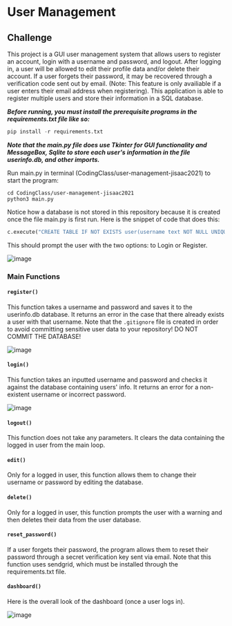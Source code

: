 # User Management

## Challenge
This project is a GUI user management system that allows users to register an account, login with a username and password, and logout. After logging in, a user will be allowed to edit their profile data and/or delete their account. If a user forgets their password, it may be recovered through a verification code sent out by email. (Note: This feature is only availiable if a user enters their email address when registering). This application is able to register multiple users and store their information in a SQL database.

***Before running, you must install the prerequisite programs in the requirements.txt file like so:*** 

```python
pip install -r requirements.txt
```

***Note that the main.py file does use Tkinter for GUI functionality and MessageBox, Sqlite to store each user's information in the file userinfo.db, and other imports.***

Run main.py in terminal (CodingClass/user-management-jisaac2021) to start the program:
```terminal
cd CodingClass/user-management-jisaac2021
python3 main.py
```

Notice how a database is not stored in this repository because it is created once the file main.py is first run.
Here is the snippet of code that does this:

```python
c.execute("CREATE TABLE IF NOT EXISTS user(username text NOT NULL UNIQUE, password text NOT NULL, email text NOT NULL)")
```

This should prompt the user with the two options: to Login or Register.

![image](https://github.com/kehillah-coding-2019/user-management-jisaac2021/blob/master/mainmenu.png)

### Main Functions

#### `register()`
This function takes a username and password and saves it to the userinfo.db database. It returns an error in the case that there already exists a user with that username. Note that the `.gitignore` file is created in order to avoid
committing sensitive user data to your repository! DO NOT COMMIT THE DATABASE!

![image](https://github.com/kehillah-coding-2019/user-management-jisaac2021/blob/master/register.png)

#### `login()`
This function takes an inputted username and password and checks it against
the database containing users' info. It returns an error for
a non-existent username or incorrect password. 

![image](https://github.com/kehillah-coding-2019/user-management-jisaac2021/blob/master/register.png)

#### `logout()`
This function does not take any parameters. It clears the data containing
the logged in user from the main loop.

#### `edit()`
Only for a logged in user, this function allows them to change their
username or password by editing the database.

#### `delete()`
Only for a logged in user, this function prompts the user with a
warning and then deletes their data from the user database.

#### `reset_password()`
If a user forgets their password, the program allows them to reset their password through a secret verification key sent via email. Note that this function uses sendgrid, which must be installed through the requirements.txt file.

#### `dashboard()`
Here is the overall look of the dashboard (once a user logs in).

![image](https://github.com/kehillah-coding-2019/user-management-jisaac2021/blob/master/dashboard.png)

